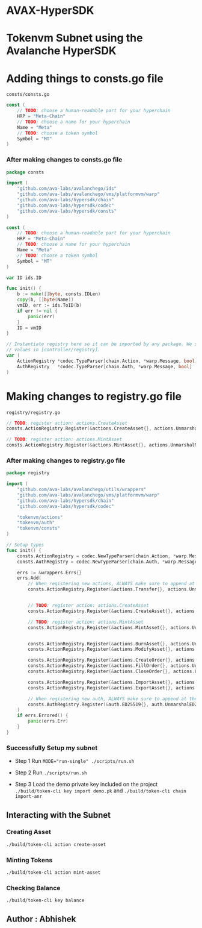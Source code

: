 # AVAX-HyperSDK

# Tokenvm Subnet using the Avalanche HyperSDK

# Adding things to consts.go file

`consts/consts.go`

```go
const (
	// TODO: choose a human-readable part for your hyperchain
	HRP = "Meta-Chain"
	// TODO: choose a name for your hyperchain
	Name = "Meta"
	// TODO: choose a token symbol
	Symbol = "MT"
)
```

### After making changes to consts.go file
```go
package consts

import (
	"github.com/ava-labs/avalanchego/ids"
	"github.com/ava-labs/avalanchego/vms/platformvm/warp"
	"github.com/ava-labs/hypersdk/chain"
	"github.com/ava-labs/hypersdk/codec"
	"github.com/ava-labs/hypersdk/consts"
)

const (
	// TODO: choose a human-readable part for your hyperchain
	HRP = "Meta-Chain"
	// TODO: choose a name for your hyperchain
	Name = "Meta"
	// TODO: choose a token symbol
	Symbol = "MT"
)

var ID ids.ID

func init() {
	b := make([]byte, consts.IDLen)
	copy(b, []byte(Name))
	vmID, err := ids.ToID(b)
	if err != nil {
		panic(err)
	}
	ID = vmID
}

// Instantiate registry here so it can be imported by any package. We set these
// values in [controller/registry].
var (
	ActionRegistry *codec.TypeParser[chain.Action, *warp.Message, bool]
	AuthRegistry   *codec.TypeParser[chain.Auth, *warp.Message, bool]
)

```
# Making changes to registry.go file 

`registry/registry.go`

```go
// TODO: register action: actions.CreateAsset
consts.ActionRegistry.Register(&actions.CreateAsset{}, actions.UnmarshalCreateAsset, false),

// TODO: register action: actions.MintAsset
consts.ActionRegistry.Register(&actions.MintAsset{}, actions.UnmarshalMintAsset, false),
```
### After making changes to registry.go file
```go
package registry

import (
	"github.com/ava-labs/avalanchego/utils/wrappers"
	"github.com/ava-labs/avalanchego/vms/platformvm/warp"
	"github.com/ava-labs/hypersdk/chain"
	"github.com/ava-labs/hypersdk/codec"

	"tokenvm/actions"
	"tokenvm/auth"
	"tokenvm/consts"
)

// Setup types
func init() {
	consts.ActionRegistry = codec.NewTypeParser[chain.Action, *warp.Message]()
	consts.AuthRegistry = codec.NewTypeParser[chain.Auth, *warp.Message]()

	errs := &wrappers.Errs{}
	errs.Add(
		// When registering new actions, ALWAYS make sure to append at the end.
		consts.ActionRegistry.Register(&actions.Transfer{}, actions.UnmarshalTransfer, false),


		// TODO: register action: actions.CreateAsset
		consts.ActionRegistry.Register(&actions.CreateAsset{}, actions.UnmarshalCreateAsset, false),

		// TODO: register action: actions.MintAsset
		consts.ActionRegistry.Register(&actions.MintAsset{}, actions.UnmarshalMintAsset, false),


		consts.ActionRegistry.Register(&actions.BurnAsset{}, actions.UnmarshalBurnAsset, false),
		consts.ActionRegistry.Register(&actions.ModifyAsset{}, actions.UnmarshalModifyAsset, false),

		consts.ActionRegistry.Register(&actions.CreateOrder{}, actions.UnmarshalCreateOrder, false),
		consts.ActionRegistry.Register(&actions.FillOrder{}, actions.UnmarshalFillOrder, false),
		consts.ActionRegistry.Register(&actions.CloseOrder{}, actions.UnmarshalCloseOrder, false),

		consts.ActionRegistry.Register(&actions.ImportAsset{}, actions.UnmarshalImportAsset, true),
		consts.ActionRegistry.Register(&actions.ExportAsset{}, actions.UnmarshalExportAsset, false),

		// When registering new auth, ALWAYS make sure to append at the end.
		consts.AuthRegistry.Register(&auth.ED25519{}, auth.UnmarshalED25519, false),
	)
	if errs.Errored() {
		panic(errs.Err)
	}
}
```

### Successfully Setup my subnet

- Step 1
Run ```MODE="run-single" ./scripts/run.sh```

- Step 2
Run ```./scripts/run.sh```

- Step 3
Load the demo private key included on the project ```./build/token-cli key import demo.pk``` and ```./build/token-cli chain import-anr```

## Interacting with the Subnet

### Creating Asset

```bash
./build/token-cli action create-asset
```

### Minting Tokens

```bash
./build/token-cli action mint-asset
```

### Checking Balance

```bash
./build/token-cli key balance
```

## Author : Abhishek




